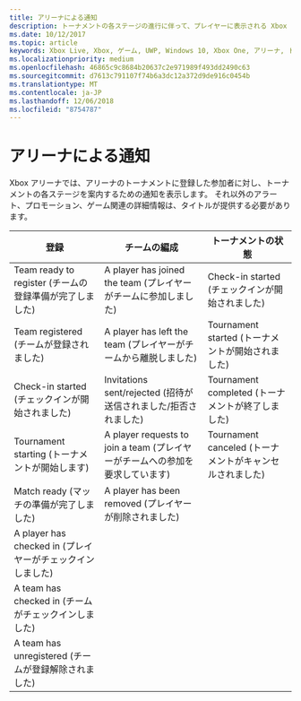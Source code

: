 ```yaml
---
title: アリーナによる通知
description: トーナメントの各ステージの進行に伴って、プレイヤーに表示される Xbox アリーナの通知について説明します。
ms.date: 10/12/2017
ms.topic: article
keywords: Xbox Live, Xbox, ゲーム, UWP, Windows 10, Xbox One, アリーナ, トーナメント, UX
ms.localizationpriority: medium
ms.openlocfilehash: 46865c9c8684b20637c2e971989f493dd2490c63
ms.sourcegitcommit: d7613c791107f74b6a3dc12a372d9de916c0454b
ms.translationtype: MT
ms.contentlocale: ja-JP
ms.lasthandoff: 12/06/2018
ms.locfileid: "8754787"
---
```

# <a name="arena-notifications"></a>アリーナによる通知

Xbox アリーナでは、アリーナのトーナメントに登録した参加者に対し、トーナメントの各ステージを案内するための通知を表示します。 それ以外のアラート、プロモーション、ゲーム関連の詳細情報は、タイトルが提供する必要があります。

登録 | チームの編成 | トーナメントの状態
--- | --- | ---
Team ready to register (チームの登録準備が完了しました) | A player has joined the team (プレイヤーがチームに参加しました) | Check-in started (チェックインが開始されました)
Team registered (チームが登録されました) | A player has left the team (プレイヤーがチームから離脱しました) | Tournament started (トーナメントが開始されました)
Check-in started (チェックインが開始されました) | Invitations sent/rejected (招待が送信されました/拒否されました) | Tournament completed (トーナメントが終了しました)
Tournament starting (トーナメントが開始します) | A player requests to join a team (プレイヤーがチームへの参加を要求しています) | Tournament canceled (トーナメントがキャンセルされました)
Match ready (マッチの準備が完了しました) | A player has been removed (プレイヤーが削除されました) |
A player has checked in (プレイヤーがチェックインしました) | |
A team has checked in (チームがチェックインしました) | |
A team has unregistered (チームが登録解除されました) | |
